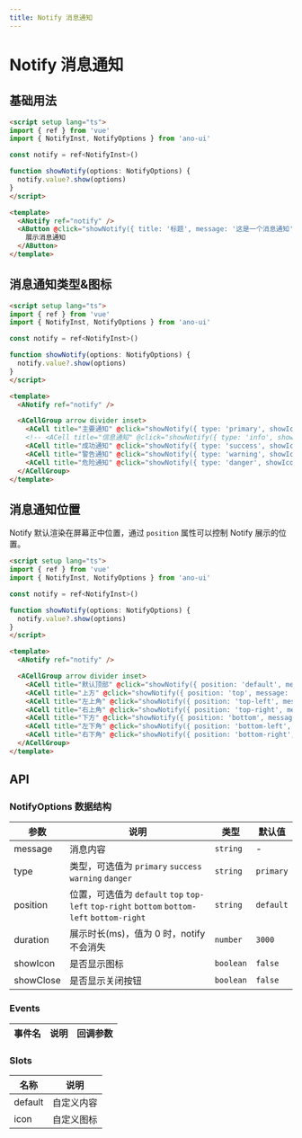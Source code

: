 ```yaml
---
title: Notify 消息通知
---
```


# Notify 消息通知

## 基础用法

```html
<script setup lang="ts">
import { ref } from 'vue'
import { NotifyInst, NotifyOptions } from 'ano-ui'

const notify = ref<NotifyInst>()

function showNotify(options: NotifyOptions) {
  notify.value?.show(options)
}
</script>

<template>
  <ANotify ref="notify" />
  <AButton @click="showNotify({ title: '标题', message: '这是一个消息通知' })">
    展示消息通知
  </AButton>
</template>
```

## 消息通知类型&图标

```html
<script setup lang="ts">
import { ref } from 'vue'
import { NotifyInst, NotifyOptions } from 'ano-ui'

const notify = ref<NotifyInst>()

function showNotify(options: NotifyOptions) {
  notify.value?.show(options)
}
</script>

<template>
  <ANotify ref="notify" />

  <ACellGroup arrow divider inset>
    <ACell title="主要通知" @click="showNotify({ type: 'primary', showIcon: true, message: '通知内容' })" />
    <!-- <ACell title="信息通知" @click="showNotify({ type: 'info', showIcon: true, message: '通知内容' })" /> -->
    <ACell title="成功通知" @click="showNotify({ type: 'success', showIcon: true, message: '通知内容' })" />
    <ACell title="警告通知" @click="showNotify({ type: 'warning', showIcon: true, message: '通知内容' })" />
    <ACell title="危险通知" @click="showNotify({ type: 'danger', showIcon: true, message: '通知内容' })" />
  </ACellGroup>
</template>
```

## 消息通知位置

Notify 默认渲染在屏幕正中位置，通过 `position` 属性可以控制 Notify 展示的位置。

```html
<script setup lang="ts">
import { ref } from 'vue'
import { NotifyInst, NotifyOptions } from 'ano-ui'

const notify = ref<NotifyInst>()

function showNotify(options: NotifyOptions) {
  notify.value?.show(options)
}
</script>

<template>
  <ANotify ref="notify" />

  <ACellGroup arrow divider inset>
    <ACell title="默认顶部" @click="showNotify({ position: 'default', message: '通知内容' })" />
    <ACell title="上方" @click="showNotify({ position: 'top', message: '通知内容' })" />
    <ACell title="左上角" @click="showNotify({ position: 'top-left', message: '通知内容' })" />
    <ACell title="右上角" @click="showNotify({ position: 'top-right', message: '通知内容' })" />
    <ACell title="下方" @click="showNotify({ position: 'bottom', message: '通知内容' })" />
    <ACell title="左下角" @click="showNotify({ position: 'bottom-left', message: '通知内容' })" />
    <ACell title="右下角" @click="showNotify({ position: 'bottom-right', message: '通知内容' })" />
  </ACellGroup>
</template>
```

## API

### NotifyOptions 数据结构

| 参数 | 说明 | 类型 | 默认值 |
| --- | --- | --- | --- |
| message | 消息内容 | `string` | - |
| type | 类型，可选值为 `primary` `success` `warning` `danger` | `string` | `primary` |
| position | 位置，可选值为 `default` `top` `top-left` `top-right` `bottom` `bottom-left` `bottom-right` | `string` | `default` |
| duration | 展示时长(ms)，值为 0 时，notify 不会消失 | `number` | `3000` |
| showIcon | 是否显示图标 | `boolean` | `false` |
| showClose | 是否显示关闭按钮 | `boolean` | `false` |

### Events

| 事件名 | 说明 | 回调参数 |
| --- | --- | --- |

### Slots

| 名称 | 说明 |
| --- | --- |
| default | 自定义内容 |
| icon | 自定义图标 |
